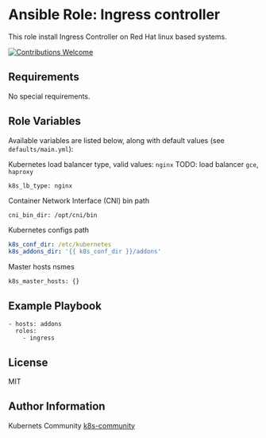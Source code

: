 Ansible Role: Ingress controller
================================

This role install Ingress Controller on Red Hat linux based systems.

[![Contributions Welcome](https://img.shields.io/badge/contributions-welcome-brightgreen.svg?style=flat)](https://github.com/k8s-community/cluster-deploy/issues)

Requirements
------------

No special requirements.


Role Variables
--------------

Available variables are listed below, along with default values (see `defaults/main.yml`):

Kubernetes load balancer type, valid values: `nginx`
TODO: load balancer `gce`, `haproxy`
```
k8s_lb_type: nginx 
```

Container Network Interface (CNI) bin path
```
cni_bin_dir: /opt/cni/bin
```

Kubernetes configs path
```yaml
k8s_conf_dir: /etc/kubernetes
k8s_addons_dir: '{{ k8s_conf_dir }}/addons'
```

Master hosts nsmes
```
k8s_master_hosts: {}
```


Example Playbook
----------------

    - hosts: addons
      roles:
        - ingress

License
-------

MIT

Author Information
------------------

Kubernets Community [k8s-community](https://github.com/k8s-community)
